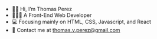 - 👋🏼 Hi, I’m Thomas Perez
- 👨🏻‍💻 A Front-End Web Developer
- 💻 Focusing mainly on HTML, CSS, Javascript, and React
- 📧 Contact me at thomas.v.perez@gmail.com

